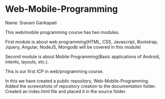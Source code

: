 # Web-Mobile-Programming

Name: Sravani Garikapati

This web/mobile programming course has two modules.

First module is about web programming(HTML, CSS, Javascript, Bootstrap, Jquery, Angular, NodeJS, Mongodb will be covered in this module)

Second module is about Mobile Programming(Basic applications of Android, intents, layouts, etc.).

This is our first ICP in web/programming course.

In this we have created a public repository, Web-Mobile-Programming. Added the screenshots of repository creation to the documentation folder. Created an index.html file and placed it in the source folder. 

